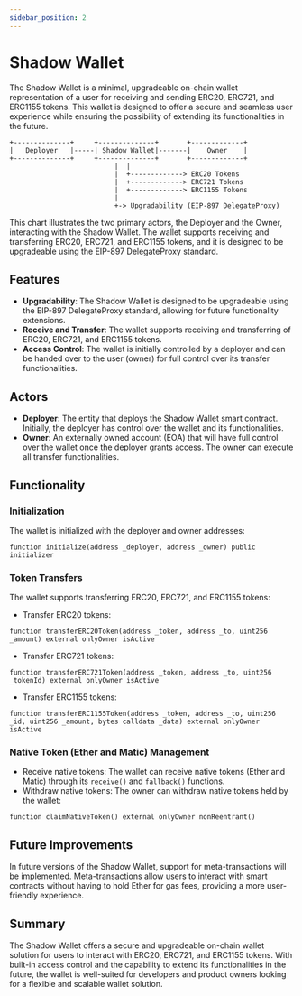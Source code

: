 ```yaml
---
sidebar_position: 2
---
```


# Shadow Wallet

The Shadow Wallet is a minimal, upgradeable on-chain wallet representation of a user for receiving and sending ERC20, ERC721, and ERC1155 tokens. This wallet is designed to offer a secure and seamless user experience while ensuring the possibility of extending its functionalities in the future.

```text
+--------------+     +--------------+       +-------------+
|   Deployer   |-----| Shadow Wallet|-------|    Owner    |
+--------------+     +--------------+       +-------------+
                          |  |
                          |  +-------------> ERC20 Tokens
                          |  +-------------> ERC721 Tokens
                          |  +-------------> ERC1155 Tokens
                          |
                          +-> Upgradability (EIP-897 DelegateProxy)
```

This chart illustrates the two primary actors, the Deployer and the Owner, interacting with the Shadow Wallet. The wallet supports receiving and transferring ERC20, ERC721, and ERC1155 tokens, and it is designed to be upgradeable using the EIP-897 DelegateProxy standard.

## Features

- **Upgradability**: The Shadow Wallet is designed to be upgradeable using the EIP-897 DelegateProxy standard, allowing for future functionality extensions.
- **Receive and Transfer**: The wallet supports receiving and transferring of ERC20, ERC721, and ERC1155 tokens.
- **Access Control**: The wallet is initially controlled by a deployer and can be handed over to the user (owner) for full control over its transfer functionalities.

## Actors

- **Deployer**: The entity that deploys the Shadow Wallet smart contract. Initially, the deployer has control over the wallet and its functionalities.
- **Owner**: An externally owned account (EOA) that will have full control over the wallet once the deployer grants access. The owner can execute all transfer functionalities.

## Functionality

### Initialization

The wallet is initialized with the deployer and owner addresses:

```solidity
function initialize(address _deployer, address _owner) public initializer
```

### Token Transfers

The wallet supports transferring ERC20, ERC721, and ERC1155 tokens:

- Transfer ERC20 tokens:

```solidity
function transferERC20Token(address _token, address _to, uint256 _amount) external onlyOwner isActive
```

- Transfer ERC721 tokens:

```solidity
function transferERC721Token(address _token, address _to, uint256 _tokenId) external onlyOwner isActive
```

- Transfer ERC1155 tokens:

```solidity
function transferERC1155Token(address _token, address _to, uint256 _id, uint256 _amount, bytes calldata _data) external onlyOwner isActive
```

### Native Token (Ether and Matic) Management

- Receive native tokens: The wallet can receive native tokens (Ether and Matic) through its `receive()` and `fallback()` functions.
- Withdraw native tokens: The owner can withdraw native tokens held by the wallet:

```solidity
function claimNativeToken() external onlyOwner nonReentrant()
```

## Future Improvements

In future versions of the Shadow Wallet, support for meta-transactions will be implemented. Meta-transactions allow users to interact with smart contracts without having to hold Ether for gas fees, providing a more user-friendly experience.

## Summary

The Shadow Wallet offers a secure and upgradeable on-chain wallet solution for users to interact with ERC20, ERC721, and ERC1155 tokens. With built-in access control and the capability to extend its functionalities in the future, the wallet is well-suited for developers and product owners looking for a flexible and scalable wallet solution.
